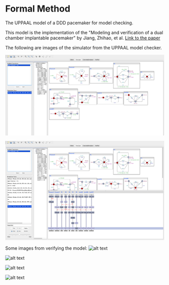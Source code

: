 # Formal Method
The UPPAAL model of a DDD pacemaker for model checking.

This model is the implementation of the "Modeling and verification of a dual chamber implantable pacemaker" by Jiang, Zhihao, et al. [Link to the paper](https://link.springer.com/chapter/10.1007/978-3-642-28756-5_14)

The following are images of the simulator from the UPPAAL model checker.

![alt text](images/simulator.png)

![alt text](images/simulator2.png)

Some images from verifying the model:
![alt text](images/images/verify4.png)

![alt text](images/images/verify3.png)

![alt text](images/images/verify2.png)

![alt text](images/images/verify1.png)


